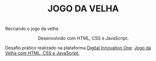 #  <h1 align="center">JOGO DA VELHA<h1>

Recriando o jogo da velha

<p align="center">  



</p>


<p align="center">Desenvolvido com HTML, CSS e JavaScript.</p>


 <p align="left">
  Desafio prático realizado na plataforma <a href="https://web.digitalinnovation.one/home">Digital Innovation One</a>: <a href="https://web.dio.me/lab/criando-seu-proprio-jogo-da-velha-com-html-e-javascript/learning/77459b5a-ef9a-4b9f-8806-e76e00a84a97">Jogo da Velha com HTML, CSS e JavaScript.</a>
</p>
